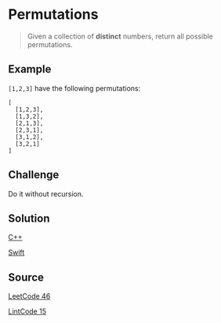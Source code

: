 # Permutations

> Given a collection of __distinct__ numbers, return all possible permutations.

## Example

`[1,2,3]` have the following permutations:

```
[
  [1,2,3],
  [1,3,2],
  [2,1,3],
  [2,3,1],
  [3,1,2],
  [3,2,1]
]
```

## Challenge

Do it without recursion.

## Solution

[C++](solution1.cpp)

[Swift](solution1.swift)


## Source

[LeetCode 46](https://leetcode.com/problems/permutations/)

[LintCode 15](http://www.lintcode.com/en/problem/permutations/)